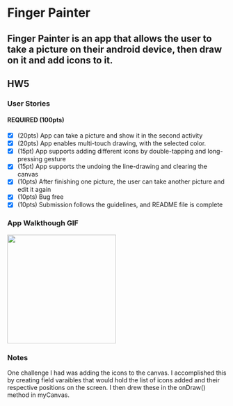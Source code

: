 # Finger Painter
Finger Painter is an app that allows the user to take a picture on their android device, then draw on it and add icons to it.
---

## HW5

### User Stories

#### REQUIRED (100pts)
- [x] (20pts) App can take a picture and show it in the second activity
- [x] (20pts) App enables multi-touch drawing, with the selected color.
- [x] (15pt) App supports adding different icons by double-tapping and long-pressing gesture
- [x] (15pt) App supports the undoing the line-drawing and clearing the canvas
- [x] (10pts) After finishing one picture, the user can take another picture and edit it again 
- [x] (10pts) Bug free
- [x] (10pts) Submission follows the guidelines, and README file is complete

### App Walkthough GIF

<img src="https://github.com/mathewacarter29/HW5/blob/master/HW5Walkthrough.gif" width=250><br>

### Notes
One challenge I had was adding the icons to the canvas. I accomplished this by creating field varaibles that would hold the list of icons added and their respective positions on the
screen. I then drew these in the onDraw() method in myCanvas.

